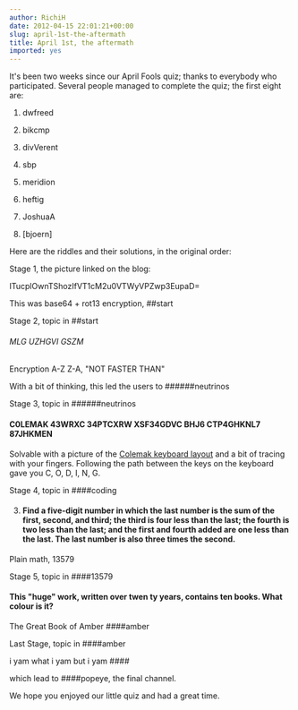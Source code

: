 ```yaml
---
author: RichiH
date: 2012-04-15 22:01:21+00:00
slug: april-1st-the-aftermath
title: April 1st, the aftermath
imported: yes
---
```

It's been two weeks since our April Fools quiz; thanks to everybody who participated. Several people managed to complete the quiz; the first eight are:




	
  1. dwfreed

	
  2. bikcmp

	
  3. divVerent

	
  4. sbp

	
  5. meridion

	
  6. heftig

	
  7. JoshuaA

	
  8. [bjoern]



Here are the riddles and their solutions, in the original order: 


Stage 1, the picture linked on the blog: 

ITucplOwnTShozIfVT1cM2u0VTWyVPZwp3EupaD=


This was base64 + rot13 encryption, 
##start



Stage 2, topic in ##start 
 
###### MLG UZHGVI GSZM 


Encryption A-Z Z-A, 
"NOT FASTER THAN"


With a bit of thinking, this led the users to ######neutrinos


Stage 3, topic in  ######neutrinos

#### C0LEMAK 43WRXC 34PTCXRW XSF34GDVC BHJ6 CTP4GHKNL7 87JHKMEN 


Solvable with a picture of the [Colemak keyboard layout](http://colemak.com/wiki/images/8/80/Colemak_layout_2.png) and a bit of tracing with your fingers. Following the path between the keys on the keyboard gave you C, O, D, I, N, G. 



Stage 4, topic in ####coding 

3. #### Find a five-digit number in which the last number is the sum of the first, second, and third; the third is four less than the last; the fourth is two less than the last; and the first and fourth added are one less than the last. The last number is also three times the second.


Plain math, 13579



Stage 5, topic in ####13579 

#### This "huge" work, written over twen ty years, contains ten books. What colour is it?


The Great Book of Amber
####amber


Last Stage, topic in ####amber

i yam what i yam but i yam ####

which lead to ####popeye, the final channel. 


We hope you enjoyed our little quiz and had a great time.
